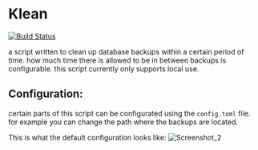 # Klean
[![Build Status](https://travis-ci.com/kevinkosterr/Klean.svg?branch=master)](https://travis-ci.com/kevinkosterr/Klean)

a script written to clean up database backups within a certain period of time. how much time there is allowed to be in between backups is configurable. this script currently only supports local use.

## Configuration:
certain parts of this script can be configurated using the `config.toml` file.
for example you can change the path where the backups are located.

This is what the default configuration looks like:
![Screenshot_2](https://user-images.githubusercontent.com/33180770/70943211-9fe0be00-2050-11ea-8fd9-168a58b1af8b.png)


